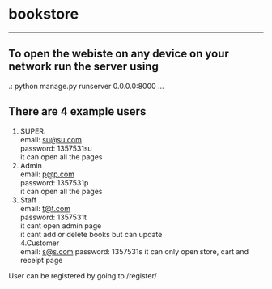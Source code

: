 # bookstore
-------
## To open the webiste on any device on your network run the server using
.:
python manage.py runserver 0.0.0.0:8000
...

## There are 4 example users
1. SUPER:  
  email: su@su.com  
  password: 1357531su  
  it can open all the pages
2. Admin  
  email: p@p.com  
  password: 1357531p  
  it can open all the pages  
3. Staff  
  email: t@t.com  
  password: 1357531t  
  it cant open admin page  
  it cant add or delete books but can update  
4.Customer  
  email: s@s.com
  password: 1357531s
  it can only open store, cart and receipt page

User can be registered by going to /register/
